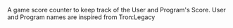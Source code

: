 A game score counter to keep track of the User and Program's Score.
User and Program names are inspired from Tron:Legacy
